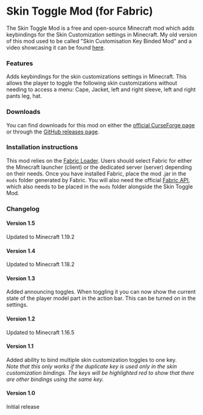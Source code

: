 # Skin Toggle Mod (for Fabric)

The Skin Toggle Mod is a free and open-source Minecraft mod which adds keybindings for the Skin Customization settings in Minecraft.
My old version of this mod used to be called "Skin Customisation Key Binded Mod" and a video showcasing it can be found [here](https://www.youtube.com/watch?v=Y9mxqFCslJ0).

### Features
Adds keybindings for the skin customizations settings in Minecraft.
This allows the player to toggle the following skin customizations without needing to access a menu:
Cape, Jacket, left and right sleeve, left and right pants leg, hat.

### Downloads

You can find downloads for this mod on either the [official CurseForge page](https://www.curseforge.com/minecraft/mc-mods/skin-toggle-mod-fabric)
or through the [GitHub releases page](https://github.com/hujohner/skin-toggle-mod/releases).

### Installation instructions

This mod relies on the [Fabric Loader](https://fabricmc.net/use). Users should select Fabric for either the Minecraft launcher (client) or
the dedicated server (server) depending on their needs.
Once you have installed Fabric, place the mod .jar in the `mods` folder generated by Fabric.
You will also need the official [Fabric API](https://www.curseforge.com/minecraft/mc-mods/fabric-api), which also needs to be placed in the `mods` folder alongside the Skin Toggle Mod.

### Changelog

#### Version 1.5
Updated to Minecraft 1.19.2

#### Version 1.4
Updated to Minecraft 1.18.2

#### Version 1.3
Added announcing toggles.
When toggling it you can now show the current state of the player model part in the action bar.
This can be turned on in the settings.

#### Version 1.2
Updated to Minecraft 1.16.5

#### Version 1.1
Added ability to bind multiple skin customization toggles to one key.  
*Note that this only works if the duplicate key is used only in the skin customization bindings.*
*The keys will be highlighted red to show that there are other bindings using the same key.*

#### Version 1.0
Initial release